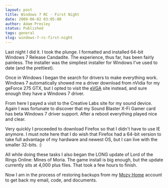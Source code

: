 ```yaml
---
layout: post
title: Windows 7 RC - First Night
date: 2009-06-02 03:05:00
author: Adam Presley
status: Published
tags: general
slug: windows-7-rc-first-night
---
```


Last night I did it. I took the plunge. I formatted and installed 64-bit
Windows 7 Release Candadite. The experience, thus far, has been fairly
painless. The installer was the simpliest installer for Windows I've
used to date (and the prettiest).

Once in Windows I began the search for drivers to make everything work.
Windows 7 automatically showed me a driver download from nVidia for my
geForce 275 GTX, but I opted to visit the [eVGA](http://www.evga.com/Default.asp) site instead, and
sure enough they have a Windows 7 driver.

From here I payed a visit to the Creative Labs site for my sound device.
Again I was fortunate to discover that my Sound Blaster X-Fi Gamer card
has beta Windows 7 driver support. After a reboot everything played nice
and clear.

Very quickly I proceeded to download Firefox so that I didn't have to
use IE anymore. I must note here that I do wish that Firefox had a
64-bit version to take full advantage of my hardware and newest OS, but
I can live with the smaller 32-bits. :)

All while doing these tasks I also began the LONG update of Lord of the
Rings Online: Mines of Moria. The game install is big enough, but the
update currently sits at 4,000 plus files. That took a few hours to
finish.

Now I am in the process of restoring backups from my [Mozy Home](https://mozy.com/)
account to get back my email, code, and documents.
